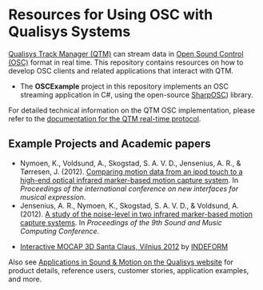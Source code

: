 # Resources for Using OSC with Qualisys Systems

[Qualisys Track Manager (QTM)](http://www.qualisys.com/software/qualisys-track-manager/) can stream data in [Open Sound Control (OSC)](http://opensoundcontrol.org/) format in real time. This repository contains resources on how to develop OSC clients and related applications that interact with QTM.

- The **OSCExample** project in this repository implements an OSC streaming application in C#, using the open-source [SharpOSC](http://github.com/ValdemarOrn/SharpOSC)) library.

For detailed technical information on the QTM OSC implementation, please refer to the [documentation for the QTM real-time protocol](https://qualisys.github.io/Real-Time-Protocol-Documentation/).

## Example Projects and Academic papers

- Nymoen, K., Voldsund, A., Skogstad, S. A. V. D., Jensenius, A. R., & Tørresen, J. (2012). [Comparing motion data from an ipod touch to a high-end optical infrared marker-based motion capture system](http://www.nime.org/proceedings/2012/nime2012_198.pdf). In *Proceedings of the international conference on new interfaces for musical expression*. 
- Jensenius, A. R., Nymoen, K., Skogstad, S. A. V. D., & Voldsund, A. (2012). [A study of the noise-level in two infrared marker-based motion capture systems](http://www.arj.no/wp-content/2012/07/Jensenius_SMC_2012a.pdf). In *Proceedings of the 9th Sound and Music Computing Conference*.
* [Interactive MOCAP 3D Santa Claus, Vilnius 2012](https://youtu.be/U-BX9UPbKh4) by [INDEFORM](http://www.indeform.com/)

Also see [Applications in Sound & Motion on the Qualisys website](http://www.qualisys.com/applications/other/sound-motion) for product details, reference users, customer stories, application examples, and more.
